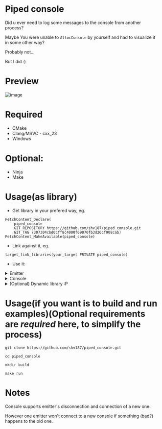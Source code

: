 # Piped console
Did u ever need to log some messages to the console from another process?

Maybe You were unable to `AllocConsole` by yourself and had to visualize it in some other way?

Probably not...

But I did :)

# Preview
![image](https://github.com/user-attachments/assets/0156edce-6a4e-48aa-99a7-94d6ce6b46a4)


# Required
- CMake
- Clang/MSVC - cxx_23
- Windows

# Optional:
- Ninja
- Make

# Usage(as library)
- Get library in your prefered way, eg.
```
FetchContent_Declare(
    piped_console
    GIT_REPOSITORY https://github.com/shv187/piped_console.git
    GIT_TAG 7307304cbd0cff8c4000f69070fb3d26cf908cab)
FetchContent_MakeAvailable(piped_console)
```
- Link against it, eg.
```
target_link_libraries(your_target PRIVATE piped_console)
```
- Use it:

<details><summary> Emitter </summary>
  
```cpp
#include <iostream>
#include <stdexcept>
#include <string>

#include <windows.h>
#include <fmt/core.h>

#include "piped_console/piped_console.hpp"

int main() {
    SetConsoleTitleA("Emitter");

    try {
        piped_console::Configuration config{ "\\\\.\\pipe\\piped_console" };
        piped_console::Emitter emitter(config);

        fmt::println("[+] Connected to console");

        while (true) {
            fmt::print("Message: ");
            std::string message{};
            std::getline(std::cin, message);
            emitter.sendMessage(message);
        }
    } catch (const std::runtime_error& e) {
        MessageBoxA(nullptr, e.what(), "Error", MB_OK);
        return 1;
    }
}
```

</details>

<details><summary> Console </summary>
  
```cpp
#include <chrono>
#include <thread>

#include <windows.h>
#include <fmt/core.h>
#include <piped_console/piped_console.hpp>
#include <winuser.h>

int main() {
    SetConsoleTitleA("Console");

    try {
        piped_console::Configuration config{ "\\\\.\\pipe\\piped_console" };
        piped_console::Listener listener(config);

        while (true) {
            fmt::println("[+] Waiting for client connection...");

            if (listener.connectToNamedPipe()) {
                fmt::println("[+] Client connected");

                while (listener.isConnected()) {
                    const auto message = listener.getMessage();
                    if (!message || message.value().empty()) {
                        break;
                    }

                    fmt::println("[message] {}", message.value());
                }

                fmt::println("[?] Client disconnected");
                listener.disconnectFromNamedPipe();

                std::this_thread::sleep_for(std::chrono::milliseconds(100));
            } else {
                fmt::println("[!] Failed to connect to client");
                std::this_thread::sleep_for(std::chrono::seconds(1));
            }
        }
    } catch (const std::exception& e) {
        MessageBoxA(nullptr, e.what(), "Error", MB_OK);
        return 1;
    }
}
```

</details>

<details><summary> (Optional) Dynamic library :P </summary>

```cpp
#include <chrono>
#include <cstdint>
#include <cstdlib>
#include <thread>

#include <windows.h>
#include <fmt/core.h>
#include <libloaderapi.h>
#include <piped_console/piped_console.hpp>
#include <winuser.h>

uint32_t main_thread(HMODULE module_handle) {
    try {
        piped_console::Configuration config{ "\\\\.\\pipe\\piped_console" };
        piped_console::Emitter emitter(config);

        fmt::println("[+] Connected to console");

        while (!GetAsyncKeyState(VK_HOME)) {
            const auto message =
                std::format("Main module base address: 0x{:X}", reinterpret_cast<uintptr_t>(GetModuleHandle(nullptr)));
            emitter.sendMessage(message);

            std::this_thread::sleep_for(std::chrono::milliseconds(100));
        }
    } catch (const std::runtime_error& e) {
        MessageBoxA(nullptr, e.what(), "Error", MB_OK);
    }

    FreeLibraryAndExitThread(module_handle, EXIT_SUCCESS);
}

BOOL WINAPI DllMain(HINSTANCE module_handle, DWORD call_reason, LPVOID) {
    if (call_reason != DLL_PROCESS_ATTACH) {
        return TRUE;
    }

    if (const auto handle = CreateThread(nullptr, 0, reinterpret_cast<LPTHREAD_START_ROUTINE>(main_thread),
                                         module_handle, 0, nullptr)) {
        CloseHandle(handle);
    }

    return TRUE;
}
```

</details>

# Usage(if you want is to build and run examples)(Optional requirements are _required_ here, to simplify the process)

`git clone https://github.com/shv187/piped_console.git`

`cd piped_console`

`mkdir build`

`make run`

# Notes
Console supports emitter's disconnection and connection of a new one.

However one emitter won't connect to a new console if something (bad?) happens to the old one.
